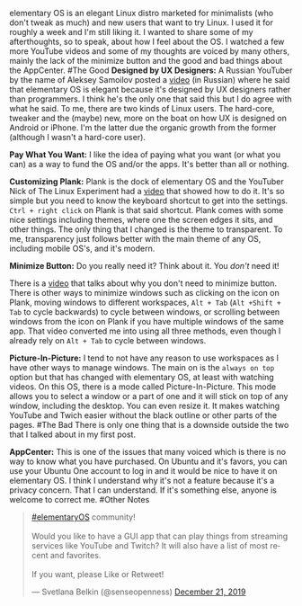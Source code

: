 <!--
.. title: elementary OS Afterthoughts
.. slug: elementary-OS-afterthoughts
.. date: 2019-12-22 20:12:00 UTC-05:00
.. tags: elementary OS
.. category: Sense of Freedom
.. link: 
.. description:
.. type: text
-->

elementary OS is an elegant Linux distro marketed for minimalists (who don't tweak as much) and new users that want to try Linux. I used it for roughly a week and I'm still liking it. I wanted to share some of my afterthoughts, so to speak, about how I feel about the OS. I watched a few more YouTube videos and some of my thoughts are voiced by many others, mainly the lack of the minimize button and the good and bad things about the AppCenter.
#The Good
**Designed by UX Designers:**  A Russian YouTuber by the name of Aleksey Samoilov posted a [video](https://youtu.be/ZLMSFwcS1wc) (in Russian) where he said that elementary OS is elegant because it's designed by UX designers rather than programmers. I think he's the only one that said this but I do agree with what he said. To me, there are two kinds of Linux users. The hard-core, tweaker and the (maybe) new, more on the boat on how UX is designed on Android or iPhone. I'm the latter due the organic growth from the former (although I wasn't a hard-core user).

**Pay What You Want:** I like the idea of paying what you want (or what you can) as a way to fund the OS and/or the apps. It's better than all or nothing.

**Customizing Plank:** Plank is the dock of elementary OS and the YouTuber Nick of The Linux Experiment had a [video](https://youtu.be/I9o-9uE6Iwg) that showed how to do it. It's so simple but you need to know the keyboard shortcut to get into the settings. `Ctrl + right click` on Plank is that said shortcut. Plank comes with some nice settings including themes, where one the screen edges it sits, and other things. The only thing that I changed is the theme to transparent. To me, transparency just follows better with the main theme of any OS, including mobile OS's, and it's modern.

**Minimize Button:**  Do you really need it? Think about it. You *don't* need it! 

There is a [video](https://www.youtube.com/watch?v=EZOAztvnPJI) that talks about why you don't need to minimize button. There is other ways to minimize windows such as clicking on the icon on Plank, moving windows to different workspaces, `Alt + Tab` (`Alt +Shift + Tab` to cycle backwards) to cycle between windows, or scrolling between windows from the icon on Plank if you have multiple windows of the same app. That video converted me into using all three methods, even though I already rely on `Alt + Tab` to cycle between windows.

**Picture-In-Picture:** I tend to not have any reason to use workspaces as I have other ways to manage windows. The main on is the `always on top` option but that has changed with elementary OS, at least with watching videos. On this OS, there is a mode called Picture-In-Picture. This mode allows you to select a window or a part of one and it will stick on top of any window, including the desktop. You can even resize it. It makes watching YouTube and Twich easier without the black outline or other parts of the pages.
#The Bad
There is only one thing that is a downside outside the two that I talked about in my first post.

**AppCenter:** This is one of the issues that many voiced which is there is no way to know what you have purchased. On Ubuntu and it's favors, you can use your Ubuntu One account to log in and it would be nice to have it on elementary OS. I think I understand why it's not a feature because it's a privacy concern. That I can understand. If it's something else, anyone is welcome to correct me.
#Other Notes
<blockquote class="twitter-tweet"><p lang="en" dir="ltr"><a href="https://twitter.com/hashtag/elementaryOS?src=hash&amp;ref_src=twsrc%5Etfw">#elementaryOS</a> community!<br><br>Would you like to have a GUI app that can play things from streaming services like YouTube and Twitch? It will also have a list of most recent and favorites.<br><br>If you want, please Like or Retweet!</p>&mdash; Svetlana Belkin (@senseopenness) <a href="https://twitter.com/senseopenness/status/1208508873574883331?ref_src=twsrc%5Etfw">December 21, 2019</a></blockquote> <script async src="https://platform.twitter.com/widgets.js" charset="utf-8"></script>